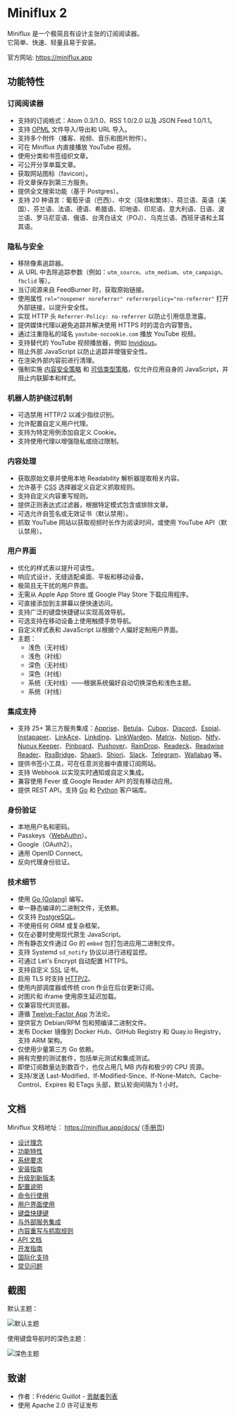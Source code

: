 Miniflux 2
==========

Miniflux 是一个极简且有设计主张的订阅阅读器。  
它简单、快速、轻量且易于安装。

官方网站: <https://miniflux.app>

功能特性
--------

### 订阅阅读器

- 支持的订阅格式：Atom 0.3/1.0、RSS 1.0/2.0 以及 JSON Feed 1.0/1.1。
- 支持 [OPML](https://en.wikipedia.org/wiki/OPML) 文件导入/导出和 URL 导入。
- 支持多个附件（播客、视频、音乐和图片附件）。
- 可在 Miniflux 内直接播放 YouTube 视频。
- 使用分类和书签组织文章。
- 可公开分享单篇文章。
- 获取网站图标（favicon）。
- 将文章保存到第三方服务。
- 提供全文搜索功能（基于 Postgres）。
- 支持 20 种语言：葡萄牙语（巴西）、中文（简体和繁体）、荷兰语、英语（美国）、芬兰语、法语、德语、希腊语、印地语、印尼语、意大利语、日语、波兰语、罗马尼亚语、俄语、台湾白话文（POJ）、乌克兰语、西班牙语和土耳其语。

### 隐私与安全

- 移除像素追踪器。
- 从 URL 中去除追踪参数（例如：`utm_source`、`utm_medium`、`utm_campaign`、`fbclid` 等）。
- 当订阅源来自 FeedBurner 时，获取原始链接。
- 使用属性 `rel="noopener noreferrer" referrerpolicy="no-referrer"` 打开外部链接，以提升安全性。
- 实现 HTTP 头 `Referrer-Policy: no-referrer` 以防止引用信息泄露。
- 提供媒体代理以避免追踪并解决使用 HTTPS 时的混合内容警告。
- 通过注重隐私的域名 `youtube-nocookie.com` 播放 YouTube 视频。
- 支持替代的 YouTube 视频播放器，例如 [Invidious](https://invidio.us)。
- 阻止外部 JavaScript 以防止追踪并增强安全性。
- 在渲染外部内容前进行清理。
- 强制实施 [内容安全策略](https://developer.mozilla.org/zh-CN/docs/Web/HTTP/CSP) 和 [可信类型策略](https://developer.mozilla.org/zh-CN/docs/Web/API/Trusted_Types_API)，仅允许应用自身的 JavaScript，并阻止内联脚本和样式。

### 机器人防护绕过机制

- 可选禁用 HTTP/2 以减少指纹识别。
- 允许配置自定义用户代理。
- 支持为特定用例添加自定义 Cookie。
- 支持使用代理以增强隐私或绕过限制。

### 内容处理

- 获取原始文章并使用本地 Readability 解析器提取相关内容。
- 允许基于 <abbr title="层叠样式表">CSS</abbr> 选择器定义自定义抓取规则。
- 支持自定义内容重写规则。
- 提供正则表达式过滤器，根据特定模式包含或排除文章。
- 可选允许自签名或无效证书（默认禁用）。
- 抓取 YouTube 网站以获取视频时长作为阅读时间，或使用 YouTube API（默认禁用）。

### 用户界面

- 优化的样式表以提升可读性。
- 响应式设计，无缝适配桌面、平板和移动设备。
- 极简且无干扰的用户界面。
- 无需从 Apple App Store 或 Google Play Store 下载应用程序。
- 可直接添加到主屏幕以便快速访问。
- 支持广泛的键盘快捷键以实现高效导航。
- 可选支持在移动设备上使用触摸手势导航。
- 自定义样式表和 JavaScript 以根据个人偏好定制用户界面。
- 主题：
    - 浅色（无衬线）
    - 浅色（衬线）
    - 深色（无衬线）
    - 深色（衬线）
    - 系统（无衬线）——根据系统偏好自动切换深色和浅色主题。
    - 系统（衬线）

### 集成支持

- 支持 25+ 第三方服务集成：[Apprise](https://github.com/caronc/apprise)、[Betula](https://sr.ht/~bouncepaw/betula/)、[Cubox](https://cubox.cc/)、[Discord](https://discord.com/)、[Espial](https://github.com/jonschoning/espial)、[Instapaper](https://www.instapaper.com/)、[LinkAce](https://www.linkace.org/)、[Linkding](https://github.com/sissbruecker/linkding)、[LinkWarden](https://linkwarden.app/)、[Matrix](https://matrix.org)、[Notion](https://www.notion.com/)、[Ntfy](https://ntfy.sh/)、[Nunux Keeper](https://keeper.nunux.org/)、[Pinboard](https://pinboard.in/)、[Pushover](https://pushover.net)、[RainDrop](https://raindrop.io/)、[Readeck](https://readeck.org/en/)、[Readwise Reader](https://readwise.io/read)、[RssBridge](https://rss-bridge.org/)、[Shaarli](https://github.com/shaarli/Shaarli)、[Shiori](https://github.com/go-shiori/shiori)、[Slack](https://slack.com/)、[Telegram](https://telegram.org)、[Wallabag](https://www.wallabag.org/) 等。
- 提供书签小工具，可在任意浏览器中直接订阅网站。
- 支持 Webhook 以实现实时通知或自定义集成。
- 兼容使用 Fever 或 Google Reader API 的现有移动应用。
- 提供 REST API，支持 [Go](https://github.com/miniflux/v2/tree/main/client) 和 [Python](https://github.com/miniflux/python-client) 客户端库。

### 身份验证

- 本地用户名和密码。
- Passkeys（[WebAuthn](https://en.wikipedia.org/wiki/WebAuthn)）。
- Google（OAuth2）。
- 通用 OpenID Connect。
- 反向代理身份验证。

### 技术细节

- 使用 [Go (Golang)](https://golang.org/) 编写。
- 单一静态编译的二进制文件，无依赖。
- 仅支持 [PostgreSQL](https://www.postgresql.org/)。
- 不使用任何 ORM 或复杂框架。
- 仅在必要时使用现代原生 JavaScript。
- 所有静态文件通过 Go 的 `embed` 包打包进应用二进制文件。
- 支持 Systemd `sd_notify` 协议以进行进程监控。
- 可通过 Let's Encrypt 自动配置 HTTPS。
- 支持自定义 <abbr title="安全套接字层">SSL</abbr> 证书。
- 启用 TLS 时支持 [HTTP/2](https://en.wikipedia.org/wiki/HTTP/2)。
- 使用内部调度器或传统 cron 作业在后台更新订阅。
- 对图片和 iframe 使用原生延迟加载。
- 仅兼容现代浏览器。
- 遵循 [Twelve-Factor App](https://12factor.net/) 方法论。
- 提供官方 Debian/RPM 包和预编译二进制文件。
- 发布 Docker 镜像到 Docker Hub、GitHub Registry 和 Quay.io Registry，支持 ARM 架构。
- 仅使用少量第三方 Go 依赖。
- 拥有完整的测试套件，包括单元测试和集成测试。
- 即使订阅数量达到数百个，也仅占用几 MB 内存和极少的 CPU 资源。
- 支持/发送 Last-Modified、If-Modified-Since、If-None-Match、Cache-Control、Expires 和 ETags 头部，默认轮询间隔为 1 小时。

文档
-----

Miniflux 文档地址： <https://miniflux.app/docs/> ([手册页](https://miniflux.app/miniflux.1.html))

- [设计理念](https://miniflux.app/opinionated.html)
- [功能特性](https://miniflux.app/features.html)
- [系统要求](https://miniflux.app/docs/requirements.html)
- [安装指南](https://miniflux.app/docs/installation.html)
- [升级到新版本](https://miniflux.app/docs/upgrade.html)
- [配置说明](https://miniflux.app/docs/configuration.html)
- [命令行使用](https://miniflux.app/docs/cli.html)
- [用户界面使用](https://miniflux.app/docs/ui.html)
- [键盘快捷键](https://miniflux.app/docs/keyboard_shortcuts.html)
- [与外部服务集成](https://miniflux.app/docs/#integrations)
- [内容重写与抓取规则](https://miniflux.app/docs/rules.html)
- [API 文档](https://miniflux.app/docs/api.html)
- [开发指南](https://miniflux.app/docs/development.html)
- [国际化支持](https://miniflux.app/docs/i18n.html)
- [常见问题](https://miniflux.app/faq.html)

截图
-----

默认主题：

![默认主题](https://miniflux.app/images/overview.png)

使用键盘导航时的深色主题：

![深色主题](https://miniflux.app/images/item-selection-black-theme.png)

致谢
-----

- 作者：Frédéric Guillot - [贡献者列表](https://github.com/miniflux/v2/graphs/contributors)
- 使用 Apache 2.0 许可证发布